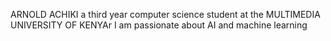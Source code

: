 ARNOLD ACHIKI 
a third year computer science student at the MULTIMEDIA UNIVERSITY OF KENYAr
I am passionate about AI and machine learning 


